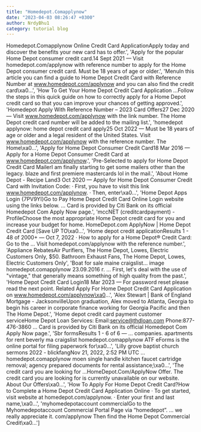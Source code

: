```yaml
---
title: "Homedepot.Comapplynow"
date: "2023-04-03 08:26:47 +0300"
author: NrdyBhu1
category: tutorial blog
---
```

Homedepot.Comapplynow
Online Credit Card ApplicationApply today and discover the benefits your new card has to offer.', 'Apply for the popular Home Depot consumer credit card.14 Sept 2021 — Visit homedepot.com/applynow with reference number to apply for the Home Depot consumer credit card. Must be 18 years of age or older.', 'MenuIn this article you can find a guide to Home Depot Credit Card with Reference Number at www.homedepot.com/applynow and you can also find the credit card\xa0...', 'How To Get Your Home Depot Credit Card Application ...Follow the steps in this quick guide on how to correctly apply for a Home Depot credit card so that you can improve your chances of getting approved.', 'Homedepot Apply With Reference Number – 2023 Card Offers27 Dec 2020 — Visit www.homedepot.com/applynow with the link number. The Home Depot credit card number will be added to the mailing list.', 'homedepot applynow: home depot credit card apply25 Oct 2022 — Must be 18 years of age or older and a legal resident of the United States. Visit www.homedepot.com/applynow with the reference number. The Home\xa0...', 'Apply for Home Depot Consumer Credit Card18 Mar 2016 — Apply for a Home Depot Consumer Credit Card at www.homedepot.com/applynow.', 'Pre-Selected to apply for Home Depot Credit Card MailerI am finally starting to get some mailers other than the legacy. blaze and first premiere mastercards lol in the mail.', 'About Home Depot - Recipe Land3 Oct 2020 — Apply for Home Depot Consumer Credit Card with Invitation Code: · First, you have to visit this link www.homedepot.com/applynow. · Then, enter\xa0...', 'Home Depot Apps Login {7PV9YI}Go to Pay Home Depot Credit Card Online Login website using the links below. ... Card is provided by Citi Bank on its official Homedepot Com Apply Now page.', 'mccNET (creditcardpayment) - ProfileChoose the most appropriate Home Depot credit card for you and increase your budget for home. HomeDepot.com ApplyNow | Home Depot Credit Card [Save UP TO\xa0...', 'Home depot credit applicationResults 1 - 48 of 2000+ — Oct 7, 2022 · How to apply for a Home Depot® Credit Card: Go to the ... Visit homedepot.com/applynow with the reference number.', 'Appliance RebatesAir Purifiers, The Home Depot, Lowes, Electric Customers Only, $50. Bathroom Exhaust Fans, The Home Depot, Lowes, Electric Customers Only', 'Boat for sale maine craigslist... image homedepot.comapplynow 23.09.2016 г. ... First, let\'s deal with the use of "vintage," that generally means something of high quality from the past.', 'Home Depot Credit Card Login18 Mar 2023 — For password reset please read the next point. Related Apply For Home Depot Credit Card Application on www.homedepot.com/applynow\xa0...', 'Alex Stewart | Bank of England Mortgage - JacksonvilleUpon graduation, Alex moved to Atlanta, Georgia to begin his career in corporate finance working for Georgia Pacific and then The Home Depot.', 'Home depot credit card payment customer serviceHome Depot Loan Services: Email:service@thdloan.com Phone:877-476-3860 ... Card is provided by Citi Bank on its official Homedepot Com Apply Now page.', 'Sbr formsResults 1 - 6 of 6 — ... companies. apartments for rent beverly ma craigslist homedepot.comapplynow ATF eForms is the online portal for filing paperwork for\xa0...', 'Lilly grove baptist church sermons 2022 - blickfangNov 21, 2022, 2:52 PM UTC ... homedepot.comapplynow moen single handle kitchen faucet cartridge removal; agency prepared documents for rental assistance;\xa0...', 'The credit card you are looking for ...HomeDepot.Com/ApplyNow Offer. The credit card you are looking for is currently unavailable on our website. About Our Offers\xa0...', 'How To Apply For Home Depot Credit Card?How to Complete a Home Depot Credit Card Application Online · To get started, visit website at homedepot.com/applynow. · Enter your first and last name,\xa0...', 'myhomedepotaccount commercialGo to the Myhomedepotaccount Commercial Portal Page via “homedepot”. ... we really appreciate it. com/applynow Then find the Home Depot Commercial Credit\xa0...']